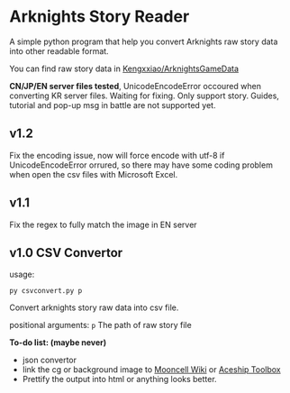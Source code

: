 # Arknights Story Reader

A simple python program that help you convert Arknights raw story data into other readable format.

You can find raw story data in [Kengxxiao/ArknightsGameData](https://github.com/Kengxxiao/ArknightsGameData)

**CN/JP/EN server files tested**, UnicodeEncodeError occoured when converting KR server files. Waiting for fixing.
Only support story. Guides, tutorial and pop-up msg in battle are not supported yet.

## v1.2
Fix the encoding issue, now will force encode with utf-8 if UnicodeEncodeError orrured, so there may have some coding problem when open the csv files with Microsoft Excel.

## v1.1 
Fix the regex to fully match the image in EN server

## v1.0 CSV Convertor 
usage:
```
py csvconvert.py p
```

Convert arknights story raw data into csv file.

positional arguments:
  `p`           The path of raw story file



**To-do list: (maybe never)**
- json convertor
- link the cg or background image to [Mooncell Wiki](http://ak.mooncell.wiki/w/%E5%89%A7%E6%83%85%E8%B5%84%E6%BA%90%E4%B8%80%E8%A7%88) or [Aceship Toolbox](https://aceship.github.io/AN-EN-Tags/akgallery.html)
- Prettify the output into html or anything looks better.
